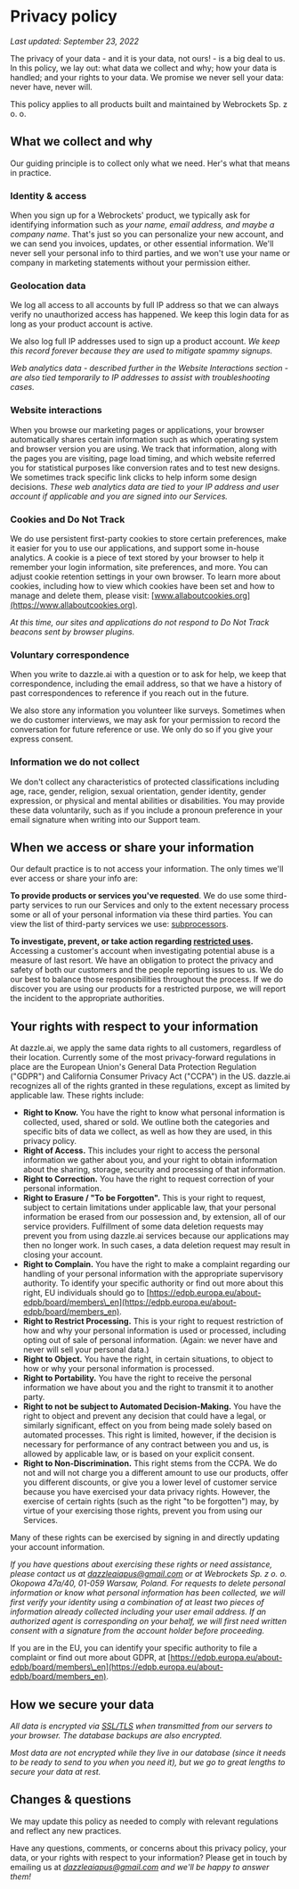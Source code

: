 Privacy policy
==============

_Last updated: September 23, 2022_

The privacy of your data - and it is your data, not ours! - is a big deal to us. In this policy, we lay out: what data we collect and why; how your data is handled; and your rights to your data. We promise we never sell your data: never have, never will.

This policy applies to all products built and maintained by Webrockets Sp. z o. o.

What we collect and why
-----------------------

Our guiding principle is to collect only what we need. Her's what that means in practice.

### Identity & access

When you sign up for a Webrockets' product, we typically ask for identifying information such as _your name, email address, and maybe a company name_. That's just so you can personalize your new account, and we can send you invoices, updates, or other essential information. We'll never sell your personal info to third parties, and we won't use your name or company in marketing statements without your permission either.

### Geolocation data

We log all access to all accounts by full IP address so that we can always verify no unauthorized access has happened. We keep this login data for as long as your product account is active.

We also log full IP addresses used to sign up a product account. _We keep this record forever because they are used to mitigate spammy signups._

_Web analytics data - described further in the Website Interactions section - are also tied temporarily to IP addresses to assist with troubleshooting cases._

### Website interactions

When you browse our marketing pages or applications, your browser automatically shares certain information such as which operating system and browser version you are using. We track that information, along with the pages you are visiting, page load timing, and which website referred you for statistical purposes like conversion rates and to test new designs. We sometimes track specific link clicks to help inform some design decisions. _These web analytics data are tied to your IP address and user account if applicable and you are signed into our Services._

### Cookies and Do Not Track

We do use persistent first-party cookies to store certain preferences, make it easier for you to use our applications, and support some in-house analytics. A cookie is a piece of text stored by your browser to help it remember your login information, site preferences, and more. You can adjust cookie retention settings in your own browser. To learn more about cookies, including how to view which cookies have been set and how to manage and delete them, please visit: [www.allaboutcookies.org](https://www.allaboutcookies.org).

_At this time, our sites and applications do not respond to Do Not Track beacons sent by browser plugins._

### Voluntary correspondence

When you write to dazzle.ai with a question or to ask for help, we keep that correspondence, including the email address, so that we have a history of past correspondences to reference if you reach out in the future.

We also store any information you volunteer like surveys. Sometimes when we do customer interviews, we may ask for your permission to record the conversation for future reference or use. We only do so if you give your express consent.

### Information we do not collect

We don't collect any characteristics of protected classifications including age, race, gender, religion, sexual orientation, gender identity, gender expression, or physical and mental abilities or disabilities. You may provide these data voluntarily, such as if you include a pronoun preference in your email signature when writing into our Support team.

When we access or share your information
----------------------------------------

Our default practice is to not access your information. The only times we'll ever access or share your info are:

**To provide products or services you've requested**. We do use some third-party services to run our Services and only to the extent necessary process some or all of your personal information via these third parties. You can view the list of third-party services we use: [subprocessors](/legal/subprocessors).

**To investigate, prevent, or take action regarding [restricted uses](/legal/restrictions).** Accessing a customer's account when investigating potential abuse is a measure of last resort. We have an obligation to protect the privacy and safety of both our customers and the people reporting issues to us. We do our best to balance those responsibilities throughout the process. If we do discover you are using our products for a restricted purpose, we will report the incident to the appropriate authorities.

Your rights with respect to your information
--------------------------------------------

At dazzle.ai, we apply the same data rights to all customers, regardless of their location. Currently some of the most privacy-forward regulations in place are the European Union's General Data Protection Regulation ("GDPR") and California Consumer Privacy Act ("CCPA") in the US. dazzle.ai recognizes all of the rights granted in these regulations, except as limited by applicable law. These rights include:

*   **Right to Know.** You have the right to know what personal information is collected, used, shared or sold. We outline both the categories and specific bits of data we collect, as well as how they are used, in this privacy policy.
*   **Right of Access.** This includes your right to access the personal information we gather about you, and your right to obtain information about the sharing, storage, security and processing of that information.
*   **Right to Correction.** You have the right to request correction of your personal information.
*   **Right to Erasure / "To be Forgotten".** This is your right to request, subject to certain limitations under applicable law, that your personal information be erased from our possession and, by extension, all of our service providers. Fulfillment of some data deletion requests may prevent you from using dazzle.ai services because our applications may then no longer work. In such cases, a data deletion request may result in closing your account.
*   **Right to Complain.** You have the right to make a complaint regarding our handling of your personal information with the appropriate supervisory authority. To identify your specific authority or find out more about this right, EU individuals should go to [https://edpb.europa.eu/about-edpb/board/members\_en](https://edpb.europa.eu/about-edpb/board/members_en).
*   **Right to Restrict Processing.** This is your right to request restriction of how and why your personal information is used or processed, including opting out of sale of personal information. (Again: we never have and never will sell your personal data.)
*   **Right to Object.** You have the right, in certain situations, to object to how or why your personal information is processed.
*   **Right to Portability.** You have the right to receive the personal information we have about you and the right to transmit it to another party.
*   **Right to not be subject to Automated Decision-Making.** You have the right to object and prevent any decision that could have a legal, or similarly significant, effect on you from being made solely based on automated processes. This right is limited, however, if the decision is necessary for performance of any contract between you and us, is allowed by applicable law, or is based on your explicit consent.
*   **Right to Non-Discrimination.** This right stems from the CCPA. We do not and will not charge you a different amount to use our products, offer you different discounts, or give you a lower level of customer service because you have exercised your data privacy rights. However, the exercise of certain rights (such as the right "to be forgotten") may, by virtue of your exercising those rights, prevent you from using our Services.

Many of these rights can be exercised by signing in and directly updating your account information.

_If you have questions about exercising these rights or need assistance, please contact us at [dazzleaiapus@gmail.com](mailto:dazzleaiapus@gmail.com) or at Webrockets Sp. z o. o. Okopowa 47a/40, 01-059 Warsaw, Poland. For requests to delete personal information or know what personal information has been collected, we will first verify your identity using a combination of at least two pieces of information already collected including your user email address. If an authorized agent is corresponding on your behalf, we will first need written consent with a signature from the account holder before proceeding._

If you are in the EU, you can identify your specific authority to file a complaint or find out more about GDPR, at [https://edpb.europa.eu/about-edpb/board/members\_en](https://edpb.europa.eu/about-edpb/board/members_en).

How we secure your data
-----------------------

_All data is encrypted via [SSL/TLS](https://en.wikipedia.org/wiki/Transport_Layer_Security) when transmitted from our servers to your browser. The database backups are also encrypted._

_Most data are not encrypted while they live in our database (since it needs to be ready to send to you when you need it), but we go to great lengths to secure your data at rest._

Changes & questions
-------------------

We may update this policy as needed to comply with relevant regulations and reflect any new practices.

Have any questions, comments, or concerns about this privacy policy, your data, or your rights with respect to your information? Please get in touch by emailing us at _[dazzleaiapus@gmail.com](mailto:dazzleaiapus@gmail.com) and we'll be happy to answer them!_